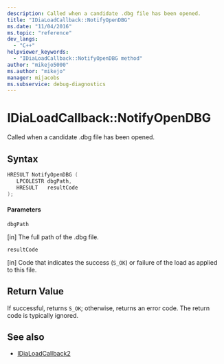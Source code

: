 ```yaml
---
description: Called when a candidate .dbg file has been opened.
title: "IDiaLoadCallback::NotifyOpenDBG"
ms.date: "11/04/2016"
ms.topic: "reference"
dev_langs:
  - "C++"
helpviewer_keywords:
  - "IDiaLoadCallback::NotifyOpenDBG method"
author: "mikejo5000"
ms.author: "mikejo"
manager: mijacobs
ms.subservice: debug-diagnostics
---
```


# IDiaLoadCallback::NotifyOpenDBG

Called when a candidate .dbg file has been opened.

## Syntax

```c++
HRESULT NotifyOpenDBG ( 
   LPCOLESTR dbgPath,
   HRESULT   resultCode
);
```

#### Parameters

 `dbgPath`

[in] The full path of the .dbg file.

 `resultCode`

[in] Code that indicates the success (`S_OK`) or failure of the load as applied to this file.

## Return Value

If successful, returns `S_OK`; otherwise, returns an error code. The return code is typically ignored.

## See also

- [IDiaLoadCallback2](../../debugger/debug-interface-access/idialoadcallback2.md)
